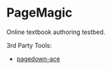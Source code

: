 # PageMagic

Online textbook authoring testbed.

3rd Party Tools:
- [pagedown-ace](https://github.com/benweet/pagedown-ace)
